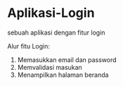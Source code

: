 # Aplikasi-Login
sebuah aplikasi dengan fitur login

Alur fitu Login:
1. Memasukkan email dan password
2. Memvalidasi masukan
3. Menampilkan halaman beranda
